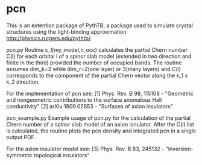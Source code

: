 # pcn
This is an extention package of PythTB, a package used to simulate crystal structures using the tight-binding approximation http://physics.rutgers.edu/pythtb/.

pcn.py
Routine c_l(my_model,n_occ) calculates the partial Chern number C(l) for each orbital l of a spinor slab model (extended in two direction and finite in the third) provided the number of occupied bands.
The routine assumes dim_k=2 while dim_r=2(one layer) or 3(many layers) and C(l) corresponds to the component of the 
partial Chern vector along the k_1 x k_2 direction.

For the implementation of pcn see:
[1] Phys. Rev. B 98, 115108 - "Geometric and nongeometric contributions to the surface anomalous Hall conductivity"
[2] arXiv:1809.02853 - "Surfaces of axion insulators"


pcn_example.py
Example usage of pcn.py for the calculation of the partial Chern number of a spinor slab model of an axion isnulator. After the C(l) list is calculated, the routine plots the pcn density and integrated pcn in a single output PDF.

For the axion insulator model see:
[3] Phys. Rev. B 83, 245132 - "Inversion-symmetric topological insulators" 


